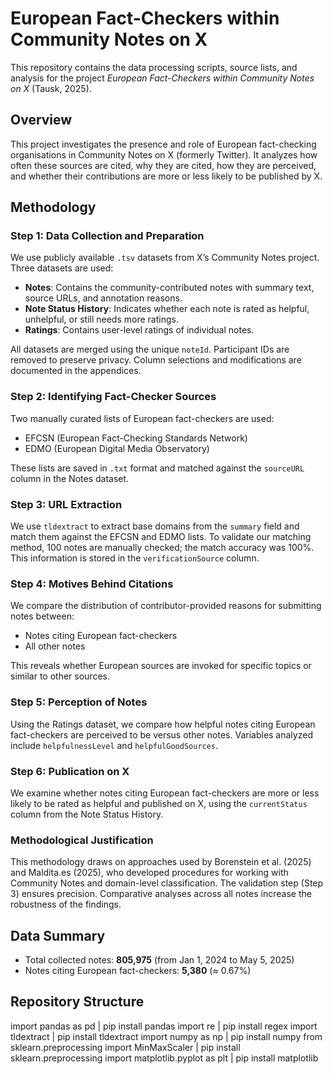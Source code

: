 # European Fact-Checkers within Community Notes on X

This repository contains the data processing scripts, source lists, and analysis for the project *European Fact-Checkers within Community Notes on X* (Tausk, 2025).

## Overview

This project investigates the presence and role of European fact-checking organisations in Community Notes on X (formerly Twitter). It analyzes how often these sources are cited, why they are cited, how they are perceived, and whether their contributions are more or less likely to be published by X.

## Methodology

### Step 1: Data Collection and Preparation

We use publicly available `.tsv` datasets from X’s Community Notes project. Three datasets are used:

- **Notes**: Contains the community-contributed notes with summary text, source URLs, and annotation reasons.
- **Note Status History**: Indicates whether each note is rated as helpful, unhelpful, or still needs more ratings.
- **Ratings**: Contains user-level ratings of individual notes.

All datasets are merged using the unique `noteId`. Participant IDs are removed to preserve privacy. Column selections and modifications are documented in the appendices.

### Step 2: Identifying Fact-Checker Sources

Two manually curated lists of European fact-checkers are used:

- EFCSN (European Fact-Checking Standards Network)
- EDMO (European Digital Media Observatory)

These lists are saved in `.txt` format and matched against the `sourceURL` column in the Notes dataset.

### Step 3: URL Extraction

We use `tldextract` to extract base domains from the `summary` field and match them against the EFCSN and EDMO lists. To validate our matching method, 100 notes are manually checked; the match accuracy was 100%. This information is stored in the `verificationSource` column.

### Step 4: Motives Behind Citations

We compare the distribution of contributor-provided reasons for submitting notes between:

- Notes citing European fact-checkers
- All other notes

This reveals whether European sources are invoked for specific topics or similar to other sources.

### Step 5: Perception of Notes

Using the Ratings dataset, we compare how helpful notes citing European fact-checkers are perceived to be versus other notes. Variables analyzed include `helpfulnessLevel` and `helpfulGoodSources`.

### Step 6: Publication on X

We examine whether notes citing European fact-checkers are more or less likely to be rated as helpful and published on X, using the `currentStatus` column from the Note Status History.

### Methodological Justification

This methodology draws on approaches used by Borenstein et al. (2025) and Maldita.es (2025), who developed procedures for working with Community Notes and domain-level classification. The validation step (Step 3) ensures precision. Comparative analyses across all notes increase the robustness of the findings.

## Data Summary

- Total collected notes: **805,975** (from Jan 1, 2024 to May 5, 2025)
- Notes citing European fact-checkers: **5,380** (≈ 0.67%)

## Repository Structure

import pandas as pd                                         | pip install pandas
import re                                                   | pip install regex
import tldextract                                           | pip install tldextract
import numpy as np                                          | pip install numpy
from sklearn.preprocessing import MinMaxScaler              | pip install sklearn.preprocessing
import matplotlib.pyplot as plt                             | pip install matplotlib


